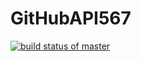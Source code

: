 # GitHubAPI567
[![build status of master](https://travis-ci.org/ctelma/GitHubAPI567.svg?branch=master)](https://travis-ci.org/ctelma/GitHubAPI567)
